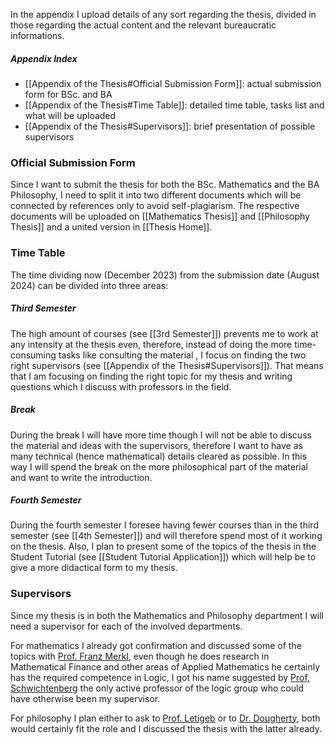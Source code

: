 In the appendix I upload details of any sort regarding the thesis, divided in those regarding the actual content and the relevant bureaucratic informations.
##### Appendix Index
- [[Appendix of the Thesis#Official Submission Form]]: actual submission form for BSc. and BA
- [[Appendix of the Thesis#Time Table]]: detailed time table, tasks list and what will be uploaded
- [[Appendix of the Thesis#Supervisors]]: brief presentation of possible supervisors
### Official Submission Form
Since I want to submit the thesis for both the BSc. Mathematics and the BA Philosophy, I need to split it into two different documents which will be connected by references only to avoid self-plagiarism. The respective documents will be uploaded on [[Mathematics Thesis]] and [[Philosophy Thesis]] and a united version in [[Thesis Home]].
### Time Table
The time dividing now (December 2023) from the submission date (August 2024) can be divided into three areas:
##### Third Semester
The high amount of courses (see [[3rd Semester]]) prevents me to work at any intensity at the thesis even, therefore, instead of doing the more time-consuming tasks like consulting the material , I focus on finding the two right supervisors (see [[Appendix of the Thesis#Supervisors]]). That means that I am focusing on finding the right topic for my thesis and writing questions which I discuss with professors in the field.
##### Break
During the break I will have more time though I will not be able to discuss the material and ideas with the supervisors, therefore I want to have as many technical (hence mathematical) details cleared as possible. In this way I will spend the break on the more philosophical part of the material and want to write the introduction.
##### Fourth Semester
During the fourth semester I foresee having fewer courses than in the third semester (see [[4th Semester]]) and will therefore spend most of it working on the thesis. Also, I plan to present some of the topics of the thesis in the Student Tutorial (see [[Student Tutorial Application]]) which will help be to give a more didactical form to my thesis.
### Supervisors
Since my thesis is in both the Mathematics and Philosophy department I will need a supervisor for each of the involved departments.

For mathematics I already got confirmation and discussed some of the topics with [Prof. Franz Merkl](https://www.theorie.physik.uni-muenchen.de/TMP/members/mathematics/merkl/index.html), even though he does research in Mathematical Finance and other areas of Applied Mathematics he certainly has the required competence in Logic, I got his name suggested by [Prof, Schwichtenberg](https://www.mathematik.uni-muenchen.de/~schwicht/) the only active professor of the logic group who could have otherwise been my supervisor.

For philosophy I plan either to ask to [Prof. Letigeb](https://www.mathematik.uni-muenchen.de/~schwicht/) or to [Dr. Dougherty](https://www.mcmp.philosophie.uni-muenchen.de/people/faculty/dougherty_john/index.html), both would certainly fit the role and I discussed the thesis with the latter already.